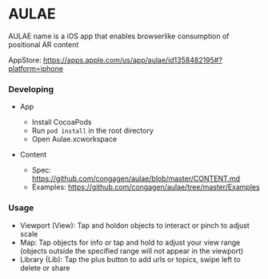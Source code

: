 # AULAE

AULAE name is a iOS app that enables browserlike consumption of positional AR content

AppStore: https://apps.apple.com/us/app/aulae/id1358482195#?platform=iphone


### Developing
- App
  - Install CocoaPods
  - Run ```pod install``` in the root directory
  - Open Aulae.xcworkspace

- Content
  - Spec: https://github.com/congagen/aulae/blob/master/CONTENT.md
  - Examples: https://github.com/congagen/aulae/tree/master/Examples

### Usage

- Viewport (View):
Tap and holdon objects to interact or pinch to adjust scale
- Map:
Tap objects for info or tap and hold to adjust your view range (objects outside the specified range will not appear in the viewport)
- Library (Lib):
Tap the plus button to add urls or topics, swipe left to delete or share
